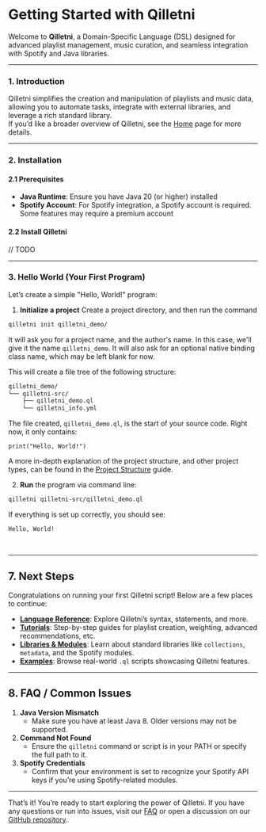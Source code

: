 # Getting Started with Qilletni

Welcome to **Qilletni**, a Domain-Specific Language (DSL) designed for advanced playlist management, music curation, and seamless integration with Spotify and Java libraries.

---

### 1. Introduction

Qilletni simplifies the creation and manipulation of playlists and music data, allowing you to automate tasks, integrate with external libraries, and leverage a rich standard library.  
If you’d like a broader overview of Qilletni, see the [Home](../index.md) page for more details.

---

### 2. Installation

#### 2.1 Prerequisites
- **Java Runtime**: Ensure you have Java 20 (or higher) installed
- **Spotify Account**: For Spotify integration, a Spotify account is required. Some features may require a premium account

#### 2.2 Install Qilletni

// TODO

---

### 3. Hello World (Your First Program)

Let’s create a simple "Hello, World!" program:

1. **Initialize a project** Create a project directory, and then run the command

```bash
qilletni init qilletni_demo/
```

It will ask you for a project name, and the author's name. In this case, we'll give it the name `qilletni_demo`. It will also ask for an optional native binding class name, which may be left blank for now.

This will create a file tree of the following structure:

```txt
qilletni_demo/
└── qilletni-src/
    ├── qilletni_demo.ql
    └── qilletni_info.yml
```

The file created, `qilletni_demo.ql`, is the start of your source code. Right now, it only contains:

```qilletni
print("Hello, World!")
```

A more in-depth explanation of the project structure, and other project types, can be found in the [Project Structure](../project_structure.md) guide.

2. **Run** the program via command line:

```bash
qilletni qilletni-src/qilletni_demo.ql
```

   If everything is set up correctly, you should see:

```
Hello, World!
```


[//]: # (## 4. Key Language Concepts &#40;Quick Overview&#41;)

[//]: # ()
[//]: # (### 4.1 Imports)

[//]: # (Bring functionality into your scripts. For example:)

[//]: # (```qilletni)

[//]: # (import "spotify:recommendations.ql")

[//]: # (import "std:types/collections/queue.ql")

[//]: # (```)

[//]: # ()
[//]: # (### 4.2 Entities)

[//]: # (Entities are like classes or objects:)

[//]: # (```qilletni)

[//]: # (entity Artist {)

[//]: # (    string _id)

[//]: # (    string _name)

[//]: # (})

[//]: # (```)

[//]: # ()
[//]: # (### 4.3 Functions)

[//]: # (Define custom behavior:)

[//]: # (```qilletni)

[//]: # (fun greet&#40;name&#41; {)

[//]: # (    print&#40;"Hello, " + name + "!"&#41;)

[//]: # (})

[//]: # (```)

[//]: # ()
[//]: # (### 4.4 Variables & Data Types)

[//]: # (- **Basic types**: `string`, `int`, `boolean`, etc.)

[//]: # (- **Special Qilletni types**: `song`, `collection`, `weights`)

[//]: # (- **Example**:)

[//]: # (  ```qilletni)

[//]: # (  int x = 42)

[//]: # (  string msg = "Qilletni DSL")

[//]: # (  ```)

[//]: # ()
[//]: # (---)

[//]: # ()
[//]: # (## 5. Optional: Quick Spotify Example)

[//]: # ()
[//]: # (If you have Spotify credentials and want to experiment:)

[//]: # ()
[//]: # (```qilletni)

[//]: # (import "spotify:play_redirect.ql")

[//]: # ()
[//]: # (collection myFavs = "My Favorite Playlist" collection by "myUsername")

[//]: # (play myFavs limit[5]  // Plays 5 tracks from "My Favorite Playlist")

[//]: # (```)

[//]: # ()
[//]: # (You may need to configure your API tokens in your environment or config file to enable these calls.)

[//]: # ()
[//]: # (---)

[//]: # ()
[//]: # (## 6. Basic Debugging & Logging)

[//]: # ()
[//]: # (1. **Use `print&#40;&#41;`**:)

[//]: # (   ```qilletni)

[//]: # (   print&#40;"Debug message..."&#41;)

[//]: # (   ```)

[//]: # (2. **Common Errors**:)

[//]: # (    - **Missing Entity**: If an entity or function is not defined.)

[//]: # (    - **Invalid Type**: Passing a `song` to a function expecting `int`.)

[//]: # (    - **Spotify Auth Errors**: If your credentials are incorrect or missing.)

[//]: # ()
[//]: # (---)

<br>

---

## 7. Next Steps

Congratulations on running your first Qilletni script! Below are a few places to continue:

- **[Language Reference](../language_reference.md)**: Explore Qilletni’s syntax, statements, and more.
- **[Tutorials](tutorials.md)**: Step-by-step guides for playlist creation, weighting, advanced recommendations, etc.
- **[Libraries & Modules](libraries.md)**: Learn about standard libraries like `collections`, `metadata`, and the Spotify modules.
- **[Examples](../examples.md)**: Browse real-world `.ql` scripts showcasing Qilletni features.

---

## 8. FAQ / Common Issues

1. **Java Version Mismatch**
    - Make sure you have at least Java 8. Older versions may not be supported.
2. **Command Not Found**
    - Ensure the `qilletni` command or script is in your PATH or specify the full path to it.
3. **Spotify Credentials**
    - Confirm that your environment is set to recognize your Spotify API keys if you’re using Spotify-related modules.

---

That’s it! You’re ready to start exploring the power of Qilletni. If you have any questions or run into issues, visit our [FAQ](faq.md) or open a discussion on our [GitHub repository](https://github.com/YourOrg/qilletni/discussions).
